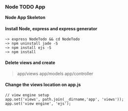 ### Node TODO App
**Node App Skeleton**

#### Install Node, express and express generator
```
~> express NodeTodo && cd NodeTodo
~> npm uninstall jade -S
~> npm install ejs -S
~> npm install
```

#### Delete views and create
  > app/views
  > app/models
  > app/controller

#### Change the views location on app.js
```
// view engine setup
app.set('views', path.join(__dirname,'app', 'views'));
app.set('view engine', 'ejs');
```
